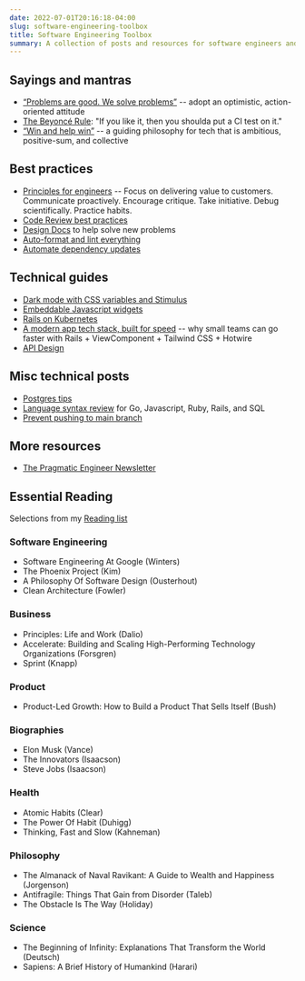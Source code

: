 ```yaml
---
date: 2022-07-01T20:16:18-04:00
slug: software-engineering-toolbox
title: Software Engineering Toolbox
summary: A collection of posts and resources for software engineers and engineering leaders.
---
```


## Sayings and mantras

- [“Problems are good. We solve problems”](/problems) -- adopt an optimistic, action-oriented attitude
- [The Beyoncé Rule](beyonce-rule): "If you like it, then you shoulda put a CI test on it."
- [“Win and help win”](/win) -- a guiding philosophy for tech that is ambitious, positive-sum, and collective

## Best practices


- [Principles for engineers](/principles-for-engineers) -- Focus on delivering value to customers. Communicate proactively. Encourage critique. Take initiative. Debug scientifically. Practice habits.
- [Code Review best practices](/code-review)
- [Design Docs](/design-docs) to help solve new problems
- [Auto-format and lint everything](/linting)
- [Automate dependency updates](/dependencies)

## Technical guides

- [Dark mode with CSS variables and Stimulus](/dark-mode-css-variables)
- [Embeddable Javascript widgets](/javascript-widgets)
- [Rails on Kubernetes](/rails-on-kubernetes)
- [A modern app tech stack, built for speed](/app-tech-stack-2021) -- why small teams can go faster with Rails + ViewComponent + Tailwind CSS + Hotwire
- [API Design](/api-design)

## Misc technical posts

- [Postgres tips](/postgres)
- [Language syntax review](/syntax) for Go, Javascript, Ruby, Rails, and SQL
- [Prevent pushing to main branch](/prevent-pushing-to-main-branch)

## More resources

- [The Pragmatic Engineer Newsletter](https://www.pragmaticengineer.com/)

## Essential Reading

Selections from my [Reading list](/reading)

### Software Engineering

- Software Engineering At Google (Winters)
- The Phoenix Project (Kim)
- A Philosophy Of Software Design (Ousterhout)
- Clean Architecture (Fowler)

### Business

- Principles: Life and Work (Dalio)
- Accelerate: Building and Scaling High-Performing Technology Organizations (Forsgren)
- Sprint (Knapp)

### Product

- Product-Led Growth: How to Build a Product That Sells Itself (Bush)

### Biographies

- Elon Musk (Vance)
- The Innovators (Isaacson)
- Steve Jobs (Isaacson)

### Health

- Atomic Habits (Clear)
- The Power Of Habit (Duhigg)
- Thinking, Fast and Slow (Kahneman)

### Philosophy

- The Almanack of Naval Ravikant: A Guide to Wealth and Happiness (Jorgenson)
- Antifragile: Things That Gain from Disorder (Taleb)
- The Obstacle Is The Way (Holiday)

### Science

- The Beginning of Infinity: Explanations That Transform the World (Deutsch)
- Sapiens: A Brief History of Humankind (Harari)
